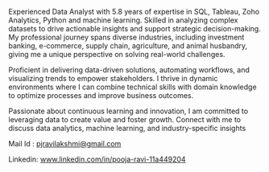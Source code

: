Experienced Data Analyst with 5.8 years of expertise in SQL, Tableau, Zoho Analytics, Python and machine learning. Skilled in analyzing complex datasets to drive actionable insights and support strategic decision-making. My professional journey spans diverse industries, including investment banking, e-commerce, supply chain, agriculture, and animal husbandry, giving me a unique perspective on solving real-world challenges.

Proficient in delivering data-driven solutions, automating workflows, and visualizing trends to empower stakeholders. I thrive in dynamic environments where I can combine technical skills with domain knowledge to optimize processes and improve business outcomes.

Passionate about continuous learning and innovation, I am committed to leveraging data to create value and foster growth. Connect with me to discuss data analytics, machine learning, and industry-specific insights

Mail Id : pjravilakshmi@gmail.com

Linkedin: www.linkedin.com/in/pooja-ravi-11a449204

